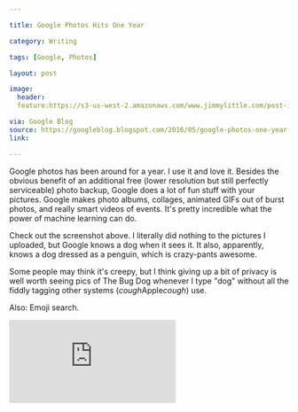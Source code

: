```yaml
---

title: Google Photos Hits One Year

category: Writing

tags: [Google, Photos]

layout: post

image:
  header:
  feature:https://s3-us-west-2.amazonaws.com/www.jimmylittle.com/post-images/googlephotos.png

via: Google Blog
source: https://googleblog.blogspot.com/2016/05/google-photos-one-year-200-million.html
link: 

---
```


Google photos has been around for a year.  I use it and love it.  Besides the obvious benefit of an additional free (lower resolution but still perfectly serviceable) photo backup, Google does a lot of fun stuff with your pictures.  Google makes photo albums, collages, animated GIFs out of burst photos, and really smart videos of events.  It's pretty incredible what the power of machine learning can do.  

Check out the screenshot above.  I literally did nothing to the pictures I uploaded, but Google knows a dog when it sees it.  It also, apparently, knows a dog dressed as a penguin, which is crazy-pants awesome.

Some people may think it's creepy, but I think giving up a bit of privacy is well worth seeing pics of The Bug Dog whenever I type "dog" without all the fiddly tagging other systems (*cough*Apple*cough*) use.

Also: Emoji search.

<iframe src="http://www.youtube.com/embed/HQtGFBbwKEk?rel=0&amp;showinfo=0" frameborder="0" allowfullscreen></iframe>